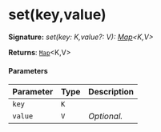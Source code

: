 # set(key,value)



**Signature:** _set(key: K,value?: V): [Map](../es6-collections/map.md)<K,V>_

**Returns**: [`Map`](../es6-collections/map.md)<K,V>



#### Parameters


| Parameter	   | Type    | Description |
|:-------------|:---------------|:------------|
| `key`    | `K` |  |
| `value`    | `V` | _Optional._ |

